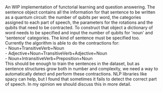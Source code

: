 An WIP implementation of functorial learning and question answering. The sentence object contains all the information for that sentence to be written as a quantum circuit: the number of qubits per word, the categories assigned to each part of speech, the parameters for the rotations and the qubits that need to be contracted. 
To construct that object a dictionary of word needs to be specified and input the number of qubits for 'noun' and 'sentence' categories. The kind of sentence must be specified too. Currently the algorithm is able to do the contractions for: \
    - Noun+TransitiveVerb+Noun \
    - Adjective+Noun+TransitiveVerb+Adjective+Noun \
    - Noun+IntransitiveVerb+Preposition+Noun \
This should be enough to train the sentences in the dataset, but as sentence structures grow both in number and complexity, we need a way to automatically detect and perform these contractions. NLP libraries like spacy can help, but I found that sometimes it fails to detect the correct part of speech. In my opinion we should discuss this in more detail.

